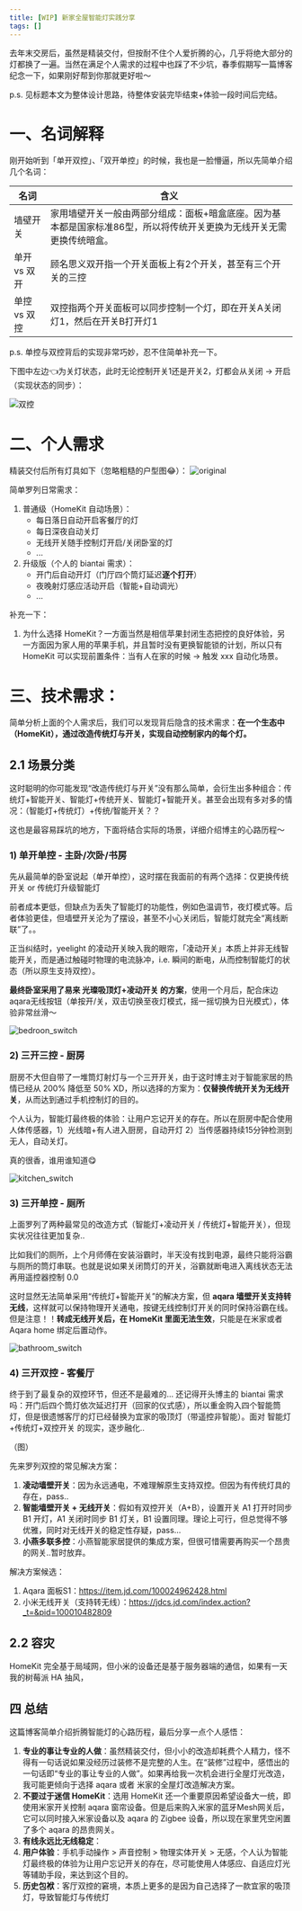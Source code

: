```yaml
---
title: [WIP] 新家全屋智能灯实践分享
tags: []
---
```


去年末交房后，虽然是精装交付，但按耐不住个人爱折腾的心，几乎将绝大部分的灯都换了一遍。当然在满足个人需求的过程中也踩了不少坑，春季假期写一篇博客纪念一下，如果刚好帮到你那就更好啦～

p.s. 见标题本文为整体设计思路，待整体安装完毕结束+体验一段时间后完结。

<!--more-->

# 一、名词解释

刚开始听到「单开双控」、「双开单控」的时候，我也是一脸懵逼，所以先简单介绍几个名词：

| 名词 | 含义 |
|---|---|
| 墙壁开关 | 家用墙壁开关一般由两部分组成：面板+暗盒底座。因为基本都是国家标准86型，所以将传统开关更换为无线开关无需更换传统暗盒。 |
| 单开 vs 双开 | 顾名思义双开指一个开关面板上有2个开关，甚至有三个开关的三控 |
| 单控 vs 双控 | 双控指两个开关面板可以同步控制一个灯，即在开关A关闭灯1，然后在开关B打开灯1 |

p.s. 单控与双控背后的实现非常巧妙，忍不住简单补充一下。

下图中左边👈为关灯状态，此时无论控制开关1还是开关2，灯都会从关闭 -> 开启（实现状态的同步）：

![双控](/images/blog/%E5%8F%8C%E6%8E%A7.svg)


# 二、个人需求
精装交付后所有灯具如下（忽略粗糙的户型图😂）：
![original](/images/blog/original.svg)

简单罗列日常需求：
1. 普通级（HomeKit 自动场景）：
    - 每日落日自动开启客餐厅的灯
    - 每日深夜自动关灯
    - 无线开关随手控制灯开启/关闭卧室的灯
    - ...
2. 升级版（个人的 biantai 需求）：
    - 开门后自动开灯（门厅四个筒灯延迟**逐个打开**）
    - 夜晚射灯感应活动开启（智能+自动调光）
    - ...

补充一下：
1. 为什么选择 HomeKit？一方面当然是相信苹果封闭生态把控的良好体验，另一方面因为家人用的苹果手机，并且暂时没有更换智能锁的计划，所以只有 HomeKit 可以实现前置条件：当有人在家的时候 -> 触发 xxx 自动化场景。

# 三、技术需求：

简单分析上面的个人需求后，我们可以发现背后隐含的技术需求：**在一个生态中（HomeKit），通过改造传统灯与开关，实现自动控制家内的每个灯。**

## 2.1 场景分类

这时聪明的你可能发现“改造传统灯与开关”没有那么简单，会衍生出多种组合：传统灯+智能开关、智能灯+传统开关、智能灯+智能开关。甚至会出现有多对多的情况：（智能灯+传统灯）+传统/智能开关？？ 

这也是最容易踩坑的地方，下面将结合实际的场景，详细介绍博主的心路历程～

### 1) 单开单控 - 主卧/次卧/书房

先从最简单的卧室说起（单开单控），这时摆在我面前的有两个选择：仅更换传统开关 or 传统灯升级智能灯

前者成本更低，但缺点为丢失了智能灯的功能性，例如色温调节，夜灯模式等。后者体验更佳，但墙壁开关沦为了摆设，甚至不小心关闭后，智能灯就完全“离线断联”了。。

正当纠结时，yeelight 的凌动开关映入我的眼帘，「凌动开关」本质上并非无线智能开关，而是通过触碰时物理的电流脉冲，i.e. 瞬间的断电，从而控制智能灯的状态（所以原生支持双控）。

**最终卧室采用了易来 光璨吸顶灯+凌动开关 的方案**，使用一个月后，配合床边 aqara无线按钮（单按开/关，双击切换至夜灯模式，摇一摇切换为日光模式），体验非常丝滑～

![bedroon_switch](/images/blog/bedroon_switch.svg)


### 2) 三开三控 - 厨房

厨房不大但自带了一堆筒灯射灯与一个三开开关，由于这时博主对于智能家居的热情已经从 200% 降低至 50% XD，所以选择的方案为：**仅替换传统开关为无线开关**，从而达到通过手机控制灯的目的。

个人认为，智能灯最终极的体验：让用户忘记开关的存在。所以在厨房中配合使用人体传感器，1）光线暗+有人进入厨房，自动开灯 2）当传感器持续15分钟检测到无人，自动关灯。

真的很香，谁用谁知道😋 

![kitchen_switch](/images/blog/kitchen_switch.svg)


### 3) 三开单控 - 厕所

上面罗列了两种最常见的改造方式（智能灯+凌动开关 / 传统灯+智能开关），但现实状况往往更加复杂..

比如我们的厕所，上个月师傅在安装浴霸时，半天没有找到电源，最终只能将浴霸与厕所的筒灯串联。也就是说如果关闭筒灯的开关，浴霸就断电进入离线状态无法再用遥控器控制 0.0

这时显然无法简单采用“传统灯+智能开关”的解决方案，但 **aqara 墙壁开关支持转无线**，这样就可以保持物理开关通电，按键无线控制灯开关的同时保持浴霸在线。但是注意！！**转成无线开关后，在 HomeKit 里面无法生效**，只能是在米家或者 Aqara home 绑定后置动作。

![bathroom_switch](/images/blog/bathroom_switch.svg)


### 4) 三开双控 - 客餐厅

终于到了最复杂的双控环节，但还不是最难的... 还记得开头博主的 biantai 需求吗：开门后四个筒灯依次延迟打开（回家的仪式感），所以重金购入四个智能筒灯，但是很遗憾客厅的灯已经替换为宜家的吸顶灯（带遥控非智能）。面对 智能灯+传统灯+双控开关 的现实，逐步融化.. 

（图）

先来罗列双控的常见解决方案：
1. **凌动墙壁开关**：因为永远通电，不难理解原生支持双控。但因为有传统灯具的存在，pass..
2. **智能墙壁开关 + 无线开关**：假如有双控开关（A+B），设置开关 A1 打开时同步 B1 开灯，A1 关闭时同步 B1 灯关，B1 设置同理。理论上可行，但总觉得不够优雅，同时对无线开关的稳定性存疑，pass...
3. **小燕多联多控**：小燕智能家居提供的集成方案，但很可惜需要再购买一个昂贵的网关..暂时放弃。

解决方案候选：
1. Aqara 面板S1：https://item.jd.com/100024962428.html
2. 小米无线开关（支持转无线）：https://jdcs.jd.com/index.action?_t=&pid=100010482809


## 2.2 容灾

HomeKit 完全基于局域网，但小米的设备还是基于服务器端的通信，如果有一天我的树莓派 HA 抽风，

## 四 总结

这篇博客简单介绍折腾智能灯的心路历程，最后分享一点个人感悟：

1. **专业的事让专业的人做**：虽然精装交付，但小小的改造却耗费个人精力，怪不得有一句话说如果没经历过装修不是完整的人生。在“装修”过程中，感悟出的一句话即“专业的事让专业的人做”。如果再给我一次机会进行全屋灯光改造，我可能更倾向于选择 aqara 或者 米家的全屋灯改造解决方案。
2. **不要过于迷信 HomeKit**：选用 HomeKit 还一个重要原因希望设备大一统，即使用米家开关控制 aqara 窗帘设备。但是后来购入米家的蓝牙Mesh网关后，它可以同时接入米家设备以及 aqara 的 Zigbee 设备，所以现在家里凭空闲置了多个 aqara 的昂贵网关。
3. **有线永远比无线稳定**：
5. **用户体验**：手机手动操作 > 声音控制 > 物理实体开关 > 无感，个人认为智能灯最终极的体验为让用户忘记开关的存在，尽可能使用人体感应、自适应灯光等辅助手段，来达到这个目的。
6. **历史包袱**：客厅双控的窘境，本质上更多的是因为自己选择了一款宜家的吸顶灯，导致智能灯与传统灯